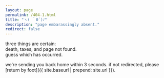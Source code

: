 ```yaml
---
layout: page
permalink: /404-1.html
title: "ヽ( ｀0´)ﾉ"
description: "page embarassingly absent."
redirect: false
---
```


three things are certain:\
death, taxes, and page not found.\
guess which has occurred.

we're sending you back home within 3 seconds. if not redirected, please [return by foot]({{ site.baseurl | prepend: site.url }}).
